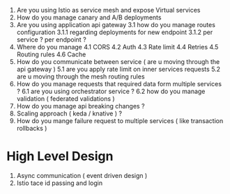 1. Are you using Istio as service mesh and expose Virtual services
2. How do you manage canary and A/B deployments
3. Are you using application api gateway
    3.1 how do you manage routes configuration 
        3.1.1 regarding deployments for new endpoint
        3.1.2 per service ? per endpoint ?
4. Where do you manage 
    4.1 CORS
    4.2 Auth
    4.3 Rate limit
    4.4 Retries
    4.5 Routing rules
    4.6 Cache
5. How do you communicate between service ( are u moving through the api gateway )
    5.1 are you apply rate limit on inner services requests
    5.2 are u moving through the mesh routing rules
6. How do you manage requests that required data form multiple services ? 
   6.1 are you using orchestrator service ?
   6.2 how do you manage validation ( federated validations )
7. How do you manage api breaking changes ?
8. Scaling approach ( keda / knative ) ?
9. How do you mange failure request to multiple services ( like transaction rollbacks )  








# High Level Design
1. Async communication ( event driven design )
2. Istio tace id passing and login